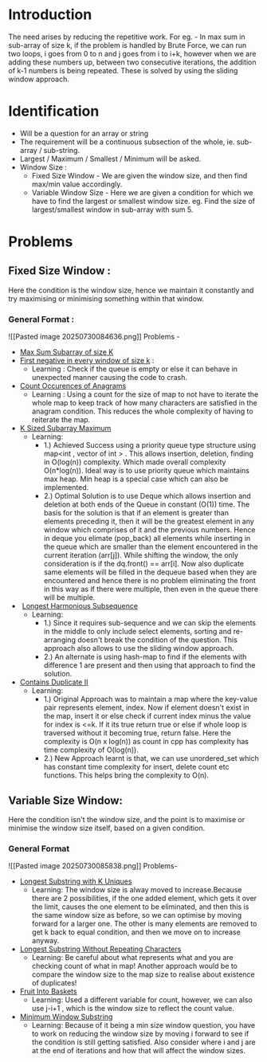 # Introduction
The need arises by reducing the repetitive work. For eg. - In max sum in sub-array of size k, if the problem is handled by Brute Force, we can run two loops, i goes from 0 to n and j goes from i to i+k, however when we are adding these numbers up, between two consecutive iterations, the addition of k-1 numbers is being repeated. These is solved by using the sliding window approach.

# Identification 
- Will be a question for an array or string
- The requirement will be a continuous subsection of the whole, ie. sub-array / sub-string.
- Largest / Maximum / Smallest / Minimum will be asked.
- Window Size : 
	- Fixed Size Window - We are given the window size, and then find max/min value accordingly.
	- Variable Window Size - Here we are given a condition for which we have to find the largest or smallest window size. eg. Find the size of largest/smallest window in sub-array with sum 5. 

# Problems
## Fixed Size Window :
Here the condition is the window size, hence we maintain it constantly and try maximising or minimising something within that window.
### General Format :
![[Pasted image 20250730084636.png]]
Problems -
- [Max Sum Subarray of size K](https://www.geeksforgeeks.org/problems/max-sum-subarray-of-size-k5313/1)
- [First negative in every window of size k](https://www.geeksforgeeks.org/problems/first-negative-integer-in-every-window-of-size-k3345/1) : 
	- Learning : Check if the queue is empty or else it can behave in unexpected manner causing the code to crash.
- [Count Occurences of Anagrams](https://www.geeksforgeeks.org/problems/count-occurences-of-anagrams5839/1)
	- Learning : Using a count for the size of map to not have to iterate the whole map to keep track of how many characters are satisfied in the anagram condition. This reduces the whole complexity of having to reiterate the map.
- [K Sized Subarray Maximum](https://www.geeksforgeeks.org/problems/maximum-of-all-subarrays-of-size-k3101/1#naive-approach-using-nested-loops-on-k-time-and-o1-space)
	- Learning: 
		- 1.) Achieved Success using a priority queue type structure using map<int , vector of int > . This allows insertion, deletion, finding in O(log(n)) complexity. Which made overall complexity O(n*log(n)).  Ideal way is to use priority queue which maintains max heap. Min heap is a special case which can also be implemented.
		-  2.) Optimal Solution is to use Deque which allows insertion and deletion at both ends of the Queue in constant (O(1)) time. The basis for the solution is that if an element is greater than elements preceding it, then it will be the greatest element in any window which comprises of it and the previous numbers. Hence in deque you elimate (pop_back) all elements while inserting in the queue which are smaller than the element encountered in the current iteration (arr[j]). While shifting the window, the only consideration is if the dq.front() == arr[i]. Now also duplicate same elements will be filled in the dequeue based when they are encountered and hence there is no problem eliminating the front in this way as if there were multiple, then even in the queue there will be multiple.
-  [Longest Harmonious Subsequence](https://leetcode.com/problems/longest-harmonious-subsequence/)
	- Learning:
		- 1.) Since it requires sub-sequence and we can skip the elements in the middle to only include select elements, sorting and re-arranging doesn't break the condition of the question. This approach also allows to use the sliding window approach.
		- 2.) An alternate is using hash-map to find if the elements with difference 1 are present and then using that approach to find the solution.
- [Contains Duplicate II](https://leetcode.com/problems/contains-duplicate-ii/)
	- Learning:
		- 1.) Original Approach was to maintain a map where the key-value pair represents element, index. Now if element doesn't exist in the map, insert it or else check if current index minus the value for index is <=k. If it its true return true or else if whole loop is traversed without it becoming true, return false. Here the complexity is O(n x log(n)) as count in cpp has complexity has time complexity of O(log(n)).
		- 2.) New Approach learnt is that, we can use unordered_set which has constant time complexity for insert, delete count etc functions. This helps bring the complexity to O(n).
## Variable Size Window:
Here the condition isn't the window size, and the point is to maximise or minimise the window size itself, based on a given condition.
### General Format 
![[Pasted image 20250730085838.png]]
Problems-
- [Longest Substring with K Uniques](https://www.geeksforgeeks.org/problems/longest-k-unique-characters-substring0853/1)
	- Learning: The window size is alway moved to increase.Because there are 2 possibilities, if the one added element, which gets it over the limit, causes the one element to be eliminated, and then this is the same window size as before, so we can optimise by moving forward for a larger one. The other is many elements are removed to get k back to equal condition, and then we move on to increase anyway.
- [Longest Substring Without Repeating Characters](https://leetcode.com/problems/longest-substring-without-repeating-characters)
	- Learning: Be careful about what represents what and you are checking count of what in map! Another approach would be to compare the window size to the map size to realise about existence of duplicates!
- [Fruit Into Baskets](https://leetcode.com/problems/fruit-into-baskets/)
	- Learning: Used a different variable for count, however, we can also use j-i+1 , which is the window size to reflect the count value.
- [Minimum Window Substring](https://leetcode.com/problems/minimum-window-substring/)
	- Learning: Because of it being a min size window question, you have to work on reducing the window size by moving i forward to see if the condition is still getting satisfied. Also consider where i and j are at the end of iterations and how that will affect the window sizes.
